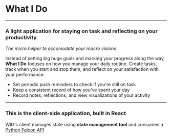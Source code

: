 # What I Do

----
### A light application for staying on task and reflecting on your productivity
*The micro helper to accomodate your macro visions*

Instead of setting big huge goals and marking your progress along the way, **What I Do** focuses on how you manage your daily routine. Create tasks, track when you start and stop them, and reflect on your satisfaction with your performance.

* Set periodic push reminders to check if you're still on task
* Keep a consistent record of how you've spent your day
* Record notes, reflections, and view visualizations of your activity

----
### This is the client-side application, built in React

WID's client manages state using **state management tool** and consumes a [Python Falcon API](https://github.com/webermn15/wid-api)